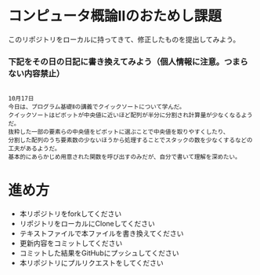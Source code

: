 # コンピュータ概論IIのおためし課題

このリポジトリをローカルに持ってきて、修正したものを提出してみよう。


### 下記をその日の日記に書き換えてみよう（個人情報に注意。つまらない内容禁止）

```

10月17日
今日は、プログラム基礎Ⅱの講義でクイックソートについて学んだ。
クイックソートはピボットが中央値に近いほど配列が半分に分割され計算量が少なくなるようだ。
抜粋した一部の要素らの中央値をピボットに選ぶことで中央値を取りやすくしたり、
分割した配列のうち要素数の少ないほうから処理することでスタックの数を少なくするなどの工夫があるようだ。
基本的にあらかじめ用意された関数を呼び出すのみだが、自分で書いて理解を深めたい。

```

# 進め方
* 本リポジトリをforkしてください
* リポジトリをローカルにCloneしてください
* テキストファイルで本ファイルを書き換えてください
* 更新内容をコミットしてください
* コミットした結果をGitHubにプッシュしてください
* 本リポジトリにプルリクエストをしてください
